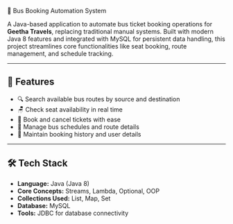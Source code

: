  🚌 Bus Booking Automation System 

A Java-based application to automate bus ticket booking operations for **Geetha Travels**, replacing traditional manual systems. Built with modern Java 8 features and integrated with MySQL for persistent data handling, this project streamlines core functionalities like seat booking, route management, and schedule tracking.

---

## 🚀 Features

- 🔍 Search available bus routes by source and destination
- 🪑 Check seat availability in real time
- 🎫 Book and cancel tickets with ease
- 📅 Manage bus schedules and route details
- 🧾 Maintain booking history and user details

---

## 🛠️ Tech Stack

- **Language:** Java (Java 8)
- **Core Concepts:** Streams, Lambda, Optional, OOP
- **Collections Used:** List, Map, Set
- **Database:** MySQL
- **Tools:** JDBC for database connectivity
